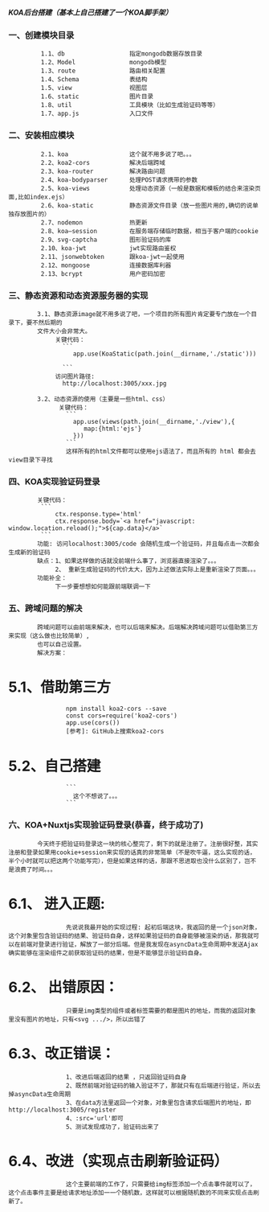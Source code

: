 #####                KOA后台搭建（基本上自己搭建了一个KOA脚手架）
###    一、创建模块目录
             1.1、db                  指定mongodb数据存放目录
             1.2、Model               mongodb模型
             1.3、route               路由相关配置
             1.4、Schema              表结构
             1.5、view                视图层
             1.6、static              图片目录
             1.8、util                工具模块（比如生成验证码等等）
             1.7、app.js              入口文件

###    二、安装相应模块
             2.1、koa                 这个就不用多说了吧。。。
             2.2、koa2-cors           解决后端跨域
             2.3、koa-router          解决路由问题
             2.4、koa-bodyparser      处理POST请求携带的参数
             2.5、koa-views           处理动态资源（一般是数据和模板的结合来渲染页面,比如index.ejs）
             2.6、koa-static          静态资源文件目录（放一些图片用的,确切的说单独存放图片的）
             2.7、nodemon             热更新
             2.8、koa—session         在服务端存储临时数据，相当于客户端的cookie   
             2.9、svg-captcha         图形验证码的库
             2.10、koa-jwt            jwt实现路由鉴权
             2.11、jsonwebtoken       跟koa-jwt一起使用
             2.12、mongoose           连接数据库利器
             2.13、bcrypt             用户密码加密

###    三、静态资源和动态资源服务器的实现
            3.1、静态资源image就不用多说了吧，一个项目的所有图片肯定要专门放在一个目录下，要不然后期的
            文件大小会非常大。
                 关键代码：
                   ```
                      app.use(KoaStatic(path.join(__dirname,'./static')))
        
                   ```
                 访问图片路径:
                   http://localhost:3005/xxx.jpg

            3.2、动态资源的使用（主要是一些html、css）
                  关键代码：
                    ```
                      app.use(views(path.join(__dirname,'./view'),{
                         map:{html:'ejs'}
                      })) 
                    ```
                    这样所有的html文件都可以使用ejs语法了，而且所有的 html 都会去view目录下寻找

###    四、KOA实现验证码登录
            关键代码：
             ```
                 ctx.response.type='html'
                 ctx.response.body=`<a href="javascript: window.location.reload();">${cap.data}</a>`
             ```
            功能: 访问localhost:3005/code 会随机生成一个验证码，并且每点击一次都会生成新的验证码
            缺点：1、如果这样做的话就没前端什么事了，浏览器直接渲染了。。。
                 2、 重新生成验证码的代价太大，因为上述做法实际上是重新渲染了页面。。。
            功能补全：
                 下一步要想想如何能跟前端联调一下

###    五、跨域问题的解决
            跨域问题可以由前端来解决，也可以后端来解决。后端解决跨域问题可以借助第三方来实现（这么做也比较简单）,
            也可以自己设置。
            解决方案：
#             5.1、借助第三方
                    npm install koa2-cors --save
                    const cors=require('koa2-cors')
                    app.use(cors())
                    [参考]: GitHub上搜索koa2-cors              
#             5.2、自己搭建
                    ```
                      这个不想说了。。。
                    ```


###    六、KOA+Nuxtjs实现验证码登录(恭喜，终于成功了)
            今天终于把验证码登录这一块的核心整完了，剩下的就是注册了。注册很好整，其实注册和登录如果用cookie+session来实现的话真的非常简单（不是吹牛逼，这么实现的话，半个小时就可以把这两个功能写完），但是如果这样的话，那跟不思进取也没什么区别了，岂不是浪费了时间。。。
#           6.1、 进入正题:
                    先说说我最开始的实现过程: 起初后端这块，我返回的是一个json对象，这个对象里包含验证码的结果、验证码自身，这样如果验证码的自身能够被渲染的话，那我就可以在前端对登录进行验证，解放了一部分后端。但是我发现在asyncData生命周期中发送Ajax确实能够在渲染组件之前获取验证码的结果，但是不能够显示验证码自身。
#           6.2、 出错原因：
                    只要是img类型的组件或者标签需要的都是图片的地址，而我的返回对象里没有图片的地址，只有<svg .../>，所以出错了
#           6.3、改正错误：
                    1、改进后端返回的结果 ，只返回验证码自身
                    2、既然前端对验证码的输入验证不了，那就只有在后端进行验证，所以去掉asyncData生命周期
                    3、在data方法里返回一个对象，对象里包含请求后端图片的地址，即http://localhost:3005/register
                    4、:src='url'即可
                    5、测试发现成功了，验证码出来了
#           6.4、改进（实现点击刷新验证码）
                    这个主要前端的工作了，只需要给img标签添加一个点击事件就可以了，这个点击事件主要是给请求地址添加一一个随机数，这样就可以根据随机数的不同来实现点击刷新了。             
